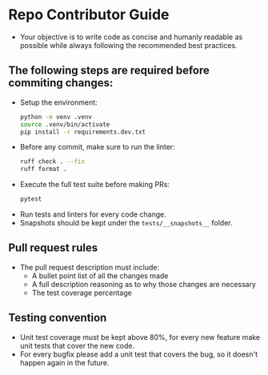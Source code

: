 # Repo Contributor Guide

- Your objective is to write code as concise and humanly readable as possible while always following the recommended best practices.

## The following steps are required before commiting changes:
- Setup the environment:
  ```bash
  python -m venv .venv
  source .venv/bin/activate
  pip install -r requirements.dev.txt
  ```
- Before any commit, make sure to run the linter:
  ```bash
  ruff check . --fix
  ruff format .
  ```
- Execute the full test suite before making PRs:
  ```bash
  pytest
  ```
- Run tests and linters for every code change.
- Snapshots should be kept under the `tests/__snapshots__` folder.

## Pull request rules
- The pull request description must include:
  - A bullet point list of all the changes made
  - A full description reasoning as to why those changes are necessary
  - The test coverage percentage

## Testing convention
- Unit test coverage must be kept above 80%, for every new feature make unit tests that cover the new code.
- For every bugfix please add a unit test that covers the bug, so it doesn't happen again in the future.
